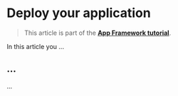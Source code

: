 # Deploy your application

> This article is part of the [**App Framework tutorial**](readme.md).

In this article you ...

## ...

...
